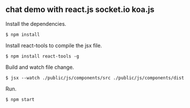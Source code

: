 ## chat demo with react.js socket.io koa.js

Install the dependencies.

```
$ npm install
```

Install react-tools to compile the jsx file.

```
$ npm install react-tools -g 
```

Build and watch file change.

```
$ jsx --watch ./public/js/components/src ./public/js/components/dist
```

Run.

```
$ npm start
```
